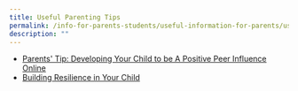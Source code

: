 ```yaml
---
title: Useful Parenting Tips
permalink: /info-for-parents-students/useful-information-for-parents/useful-parenting-tips
description: ""
---
```

* [Parents' Tip: Developing Your Child to be A Positive Peer Influence Online](/files/2018%20T1%20Parents%20Tip%20Sheet.pdf)
* [Building Resilience in Your Child](/files/Resilience-Resources_for%20parents_2016.pdf)